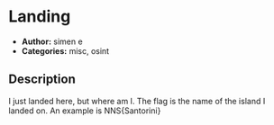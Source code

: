 # Landing

- **Author:** simen e
- **Categories:** misc, osint

## Description

I just landed here, but where am I.
The flag is the name of the island I landed on. An example is NNS{Santorini}